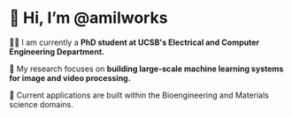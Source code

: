 # 👋 Hi, I’m @amilworks

👨‍🔬 I am currently a __PhD student at UCSB's Electrical and Computer Engineering Department.__ 

🤖 My research focuses on __building large-scale machine learning systems for image and video processing.__ 

🚀 Current applications are built within the Bioengineering and Materials science domains.

<!---
amilworks/amilworks is a ✨ special ✨ repository because its `README.md` (this file) appears on your GitHub profile.
You can click the Preview link to take a look at your changes.
--->
